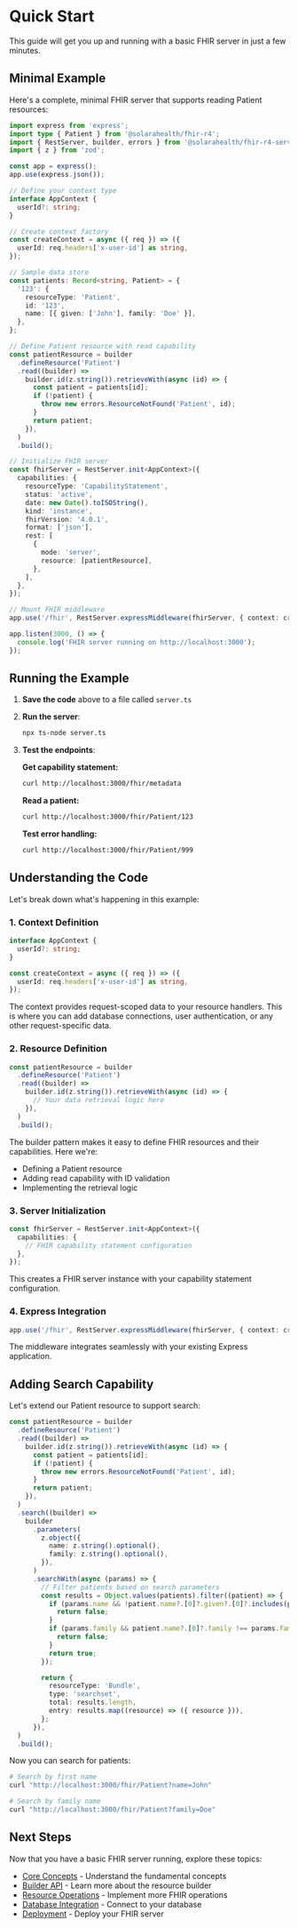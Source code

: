 # Quick Start

This guide will get you up and running with a basic FHIR server in just a few minutes.

## Minimal Example

Here's a complete, minimal FHIR server that supports reading Patient resources:

```typescript
import express from 'express';
import type { Patient } from '@solarahealth/fhir-r4';
import { RestServer, builder, errors } from '@solarahealth/fhir-r4-server';
import { z } from 'zod';

const app = express();
app.use(express.json());

// Define your context type
interface AppContext {
  userId?: string;
}

// Create context factory
const createContext = async ({ req }) => ({
  userId: req.headers['x-user-id'] as string,
});

// Sample data store
const patients: Record<string, Patient> = {
  '123': {
    resourceType: 'Patient',
    id: '123',
    name: [{ given: ['John'], family: 'Doe' }],
  },
};

// Define Patient resource with read capability
const patientResource = builder
  .defineResource('Patient')
  .read((builder) =>
    builder.id(z.string()).retrieveWith(async (id) => {
      const patient = patients[id];
      if (!patient) {
        throw new errors.ResourceNotFound('Patient', id);
      }
      return patient;
    }),
  )
  .build();

// Initialize FHIR server
const fhirServer = RestServer.init<AppContext>({
  capabilities: {
    resourceType: 'CapabilityStatement',
    status: 'active',
    date: new Date().toISOString(),
    kind: 'instance',
    fhirVersion: '4.0.1',
    format: ['json'],
    rest: [
      {
        mode: 'server',
        resource: [patientResource],
      },
    ],
  },
});

// Mount FHIR middleware
app.use('/fhir', RestServer.expressMiddleware(fhirServer, { context: createContext }));

app.listen(3000, () => {
  console.log('FHIR server running on http://localhost:3000');
});
```

## Running the Example

1. **Save the code** above to a file called `server.ts`

2. **Run the server**:

   ```bash
   npx ts-node server.ts
   ```

3. **Test the endpoints**:

   **Get capability statement:**

   ```bash
   curl http://localhost:3000/fhir/metadata
   ```

   **Read a patient:**

   ```bash
   curl http://localhost:3000/fhir/Patient/123
   ```

   **Test error handling:**

   ```bash
   curl http://localhost:3000/fhir/Patient/999
   ```

## Understanding the Code

Let's break down what's happening in this example:

### 1. Context Definition

```typescript
interface AppContext {
  userId?: string;
}

const createContext = async ({ req }) => ({
  userId: req.headers['x-user-id'] as string,
});
```

The context provides request-scoped data to your resource handlers. This is where you can add database connections, user authentication, or any other request-specific data.

### 2. Resource Definition

```typescript
const patientResource = builder
  .defineResource('Patient')
  .read((builder) =>
    builder.id(z.string()).retrieveWith(async (id) => {
      // Your data retrieval logic here
    }),
  )
  .build();
```

The builder pattern makes it easy to define FHIR resources and their capabilities. Here we're:

- Defining a Patient resource
- Adding read capability with ID validation
- Implementing the retrieval logic

### 3. Server Initialization

```typescript
const fhirServer = RestServer.init<AppContext>({
  capabilities: {
    // FHIR capability statement configuration
  },
});
```

This creates a FHIR server instance with your capability statement configuration.

### 4. Express Integration

```typescript
app.use('/fhir', RestServer.expressMiddleware(fhirServer, { context: createContext }));
```

The middleware integrates seamlessly with your existing Express application.

## Adding Search Capability

Let's extend our Patient resource to support search:

```typescript
const patientResource = builder
  .defineResource('Patient')
  .read((builder) =>
    builder.id(z.string()).retrieveWith(async (id) => {
      const patient = patients[id];
      if (!patient) {
        throw new errors.ResourceNotFound('Patient', id);
      }
      return patient;
    }),
  )
  .search((builder) =>
    builder
      .parameters(
        z.object({
          name: z.string().optional(),
          family: z.string().optional(),
        }),
      )
      .searchWith(async (params) => {
        // Filter patients based on search parameters
        const results = Object.values(patients).filter((patient) => {
          if (params.name && !patient.name?.[0]?.given?.[0]?.includes(params.name)) {
            return false;
          }
          if (params.family && patient.name?.[0]?.family !== params.family) {
            return false;
          }
          return true;
        });

        return {
          resourceType: 'Bundle',
          type: 'searchset',
          total: results.length,
          entry: results.map((resource) => ({ resource })),
        };
      }),
  )
  .build();
```

Now you can search for patients:

```bash
# Search by first name
curl "http://localhost:3000/fhir/Patient?name=John"

# Search by family name
curl "http://localhost:3000/fhir/Patient?family=Doe"
```

## Next Steps

Now that you have a basic FHIR server running, explore these topics:

- [Core Concepts](./core-concepts.md) - Understand the fundamental concepts
- [Builder API](../guides/builder-api.md) - Learn more about the resource builder
- [Resource Operations](../guides/resource-operations.md) - Implement more FHIR operations
- [Database Integration](../guides/database-integration.md) - Connect to your database
- [Deployment](../guides/deployment.md) - Deploy your FHIR server
